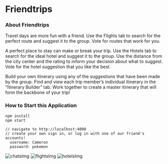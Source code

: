 # Friendtrips

### About Friendtrips
Travel days are more fun with a friend. Use the Flights tab to search for the perfect route and
suggest it to the group. Vote for routes that work for you.

A perfect place to stay can make or break your trip. Use the Hotels tab to search for the ideal hotel and suggest it to the group. Use the distance from the city center and the rating to inform your decision about what to suggest. Vote for the hotel suggestion that you like the best.

Build your own itinerary using any of the suggestions that have been made by the group. Find and view each trip member’s individual itinerary in the “Itinerary Builder” tab. Work together to create a master itinerary that will form the backbone of your trip!


### How to Start this Application
```
npm install
npm start

// navigate to http://localhost:4000
// create your own sign in, or log in with one of our friend's accounts!
  username: Cameron
  password: pokemon
```

![chatsImg](https://github.com/friend-trips/friendtrips/blob/main/public/assets/images/Screen%20Shot%202020-12-09%20at%2012.42.21%20PM.png)
![flightsImg](https://github.com/friend-trips/friendtrips/blob/main/public/assets/images/Screen%20Shot%202020-12-09%20at%2012.44.39%20PM.png)
![hotelsImg](https://github.com/friend-trips/friendtrips/blob/main/public/assets/images/Screen%20Shot%202020-12-09%20at%2012.45.45%20PM.png)

